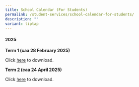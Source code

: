 ```yaml
---
title: School Calendar (For Students)
permalink: /student-services/school-calendar-for-students/
description: ""
variant: tiptap
---
```

<h4><strong>2025</strong></h4>
<p><strong>Term 1 (caa 28 February 2025)</strong>
</p>
<p>Click <a href="/files/2025/Student_Calendar_2025_Term1_caa_28_Feb_2025.pdf" rel="noopener noreferrer nofollow" target="_blank">here</a> to
download.</p>
<p><strong>Term 2 (caa 24 April 2025)</strong>
</p>
<p>Click <a href="/files/2025/Student_Calendar_2025_Term2_caa_24_April_2025.pdf" rel="noopener noreferrer nofollow" target="_blank">here</a> to
download.</p>